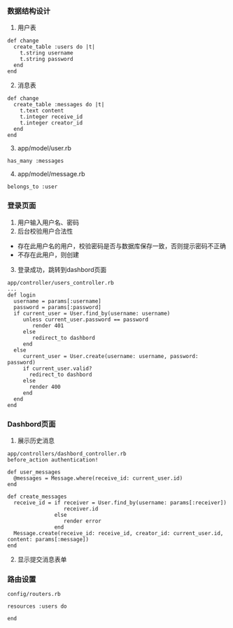 ### 数据结构设计
1. 用户表
```
def change
  create_table :users do |t|
    t.string username
    t.string password
  end
end
```
2. 消息表
```
def change
  create_table :messages do |t|
    t.text content
    t.integer receive_id
    t.integer creator_id
  end
end
```
3. app/model/user.rb
```
has_many :messages
```
4. app/model/message.rb
```
belongs_to :user
```
### 登录页面
1. 用户输入用户名、密码
2. 后台校验用户合法性
  * 存在此用户名的用户，校验密码是否与数据库保存一致，否则提示密码不正确
  * 不存在此用户，则创建
3. 登录成功，跳转到dashbord页面
```
app/controller/users_controller.rb
...
def login
  username = params[:username]
  password = params[:password]
  if current_user = User.find_by(username: username)
     unless current_user.password == password
        render 401
     else
        redirect_to dashbord
     end
  else
     current_user = User.create(username: username, password: password)
     if current_user.valid?
       redirect_to dashbord
     else
       render 400
     end
  end
end
```
### Dashbord页面
1. 展示历史消息
```
app/controllers/dashbord_controller.rb
before_action authentication!

def user_messages
  @messages = Message.where(receive_id: current_user.id)
end

def create_messages
  receive_id = if receiver = User.find_by(username: params[:receiver])
                  receiver.id
               else
                  render error
               end
  Message.create(receive_id: receive_id, creator_id: current_user.id, content: params[:message])
end
```
2. 显示提交消息表单
### 路由设置
```
config/routers.rb

resources :users do

end
```
